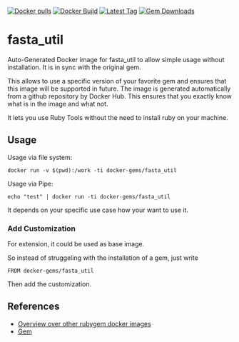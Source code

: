 [![Docker pulls](https://img.shields.io/docker/pulls/rubygem/fasta_util.svg)](https://hub.docker.com/r/rubygem/fasta_util/)
[![Docker Build](https://img.shields.io/docker/automated/rubygem/fasta_util.svg)](https://hub.docker.com/r/rubygem/fasta_util/)
[![Latest Tag](https://img.shields.io/github/tag/docker-rubygem/fasta_util.svg)](https://hub.docker.com/r/rubygem/fasta_util/)
[![Gem Downloads](https://img.shields.io/gem/dt/fasta_util.svg)](https://rubygems.org/gems/fasta_util/)
# fasta_util

Auto-Generated Docker image for fasta_util to allow simple usage without installation.
It is in sync with the original gem.

This allows to use a specific version of your favorite gem and ensures that this image will be supported in future.
The image is generated automatically from a github repository by Docker Hub.
This ensures that you exactly know what is in the image and what not.

It lets you use Ruby Tools without the need to install ruby on your machine.

## Usage

Usage via file system:

`docker run -v $(pwd):/work -ti docker-gems/fasta_util`

Usage via Pipe:

`echo "test" | docker run -ti docker-gems/fasta_util`

It depends on your specific use case how your want to use it.

### Add Customization

For extension, it could be used as base image.

So instead of struggeling with the installation of a gem, just write

`FROM docker-gems/fasta_util`

Then add the customization.

## References

 - [Overview over other rubygem docker images](https://github.com/thinkbot/docker-rubygem)
 - [Gem](https://rubygems.org/gems/fasta_util/)
